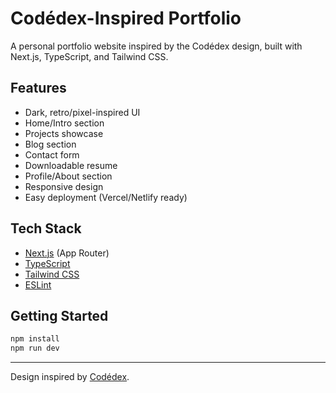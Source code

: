 # Codédex-Inspired Portfolio

A personal portfolio website inspired by the Codédex design, built with Next.js, TypeScript, and Tailwind CSS.

## Features
- Dark, retro/pixel-inspired UI
- Home/Intro section
- Projects showcase
- Blog section
- Contact form
- Downloadable resume
- Profile/About section
- Responsive design
- Easy deployment (Vercel/Netlify ready)

## Tech Stack
- [Next.js](https://nextjs.org/) (App Router)
- [TypeScript](https://www.typescriptlang.org/)
- [Tailwind CSS](https://tailwindcss.com/)
- [ESLint](https://eslint.org/)

## Getting Started
```bash
npm install
npm run dev
```

---

Design inspired by [Codédex](https://codedex.io/).
